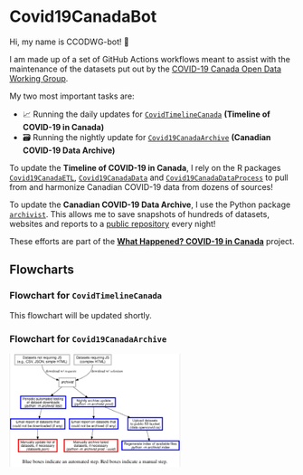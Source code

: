 # Covid19CanadaBot

Hi, my name is CCODWG-bot! 🤖

I am made up of a set of GitHub Actions workflows meant to assist with the maintenance of the datasets put out by the [COVID-19 Canada Open Data Working Group](https://opencovid.ca/).

My two most important tasks are:

* 📈 Running the daily updates for [`CovidTimelineCanada`](https://github.com/ccodwg/CovidTimelineCanada) **(Timeline of COVID-19 in Canada)**
* 🗃️ Running the nightly update for [`Covid19CanadaArchive`](https://github.com/ccodwg/Covid19CanadaArchive) **(Canadian COVID-19 Data Archive)**

To update the **Timeline of COVID-19 in Canada**, I rely on the R packages [`Covid19CanadaETL`](https://github.com/ccodwg/Covid19CanadaETL), [`Covid19CanadaData`](https://github.com/ccodwg/Covid19CanadaData) and [`Covid19CanadaDataProcess`](https://github.com/ccodwg/Covid19CanadaDataProcess) to pull from and harmonize Canadian COVID-19 data from dozens of sources!

To update the **Canadian COVID-19 Data Archive**, I use the Python package [`archivist`](https://github.com/jeanpaulrsoucy/archivist). This allows me to save snapshots of hundreds of datasets, websites and reports to a [public repository](https://github.com/ccodwg/Covid19CanadaArchive#accessing-the-data) every night!

These efforts are part of the **[What Happened? COVID-19 in Canada](https://whathappened.coronavirus.icu/)** project.

## Flowcharts

### Flowchart for `CovidTimelineCanada`

This flowchart will be updated shortly.

### Flowchart for `Covid19CanadaArchive`

<img src="https://raw.githubusercontent.com/ccodwg/Covid19CanadaBot/main/docs/flowcharts/flowchart_ccodwg_archive.png" alt="Flowchart illustrating the update process for Covid19CanadaArchive" width="60%" height="60%">
